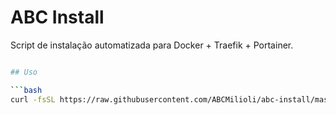 # ABC Install

Script de instalação automatizada para Docker + Traefik + Portainer.


```bash <(curl -sSL install.automacaodebaixocusto.com.br)

## Uso

```bash
curl -fsSL https://raw.githubusercontent.com/ABCMilioli/abc-install/master/setup.sh | sudo bash
